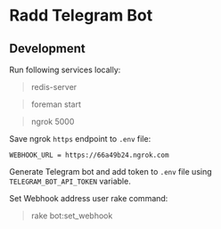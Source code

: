 # Radd Telegram Bot

## Development

Run following services locally:

> redis-server

> foreman start

> ngrok 5000

Save ngrok `https` endpoint to `.env` file:

    WEBHOOK_URL = https://66a49b24.ngrok.com

Generate Telegram bot and add token to `.env` file using `TELEGRAM_BOT_API_TOKEN` variable.

Set Webhook address user rake command:

> rake bot:set_webhook
